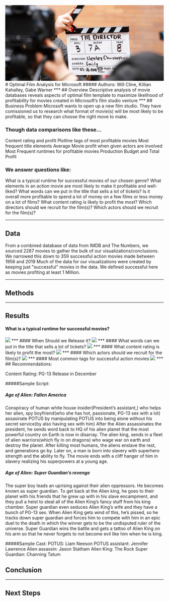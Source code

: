 <img src="images/director_shot.jpeg">
# Optimal Film Analysis for Microsoft
##### Authors: Will Cline, Killian Kahalley, Gabe Warner
***
## Overview
Descriptive analysis of movie databases reveals aspects of optimal film template to maximize likelihood of profitability for movies created in Microsoft’s film studio venture
***
## Business Problem
Microsoft wants to open up a new film studio. They have comissioned us to research what format of movie(s) will be most likely to be profitable, so that they can choose the right move to make.

### Though data comparisons like these...
Content rating and profit
Plotline tags of most profitable movies
Most frequent title elements
Average Movie profit when given actors are involved
Most Frequent runtimes for profitable movies
Production Budget and Total Profit

### We answer questions like:
What is a typical runtime for successful movies of our chosen genre?
What elements in an action movie are most likely to make it profitable and well-liked?
What words can we put in the title that sells a lot of tickets?
Is it overall more profitable to spend a lot of money on a few films or less money on a lot of films?
What content rating is likely to profit the most?
Which directors should we recruit for the film(s)?
Which actors should we recruit for the film(s)?
***
## Data
From a combined database of data from IMDB and The Numbers, we sourced 2287 movies to gather the bulk of our visualizations/conclusions. We narrowed this down to 359 successful action movies made between 1956 and 2019
Much of the data for our visualizations were created by keeping just "successful" movies in the data. We defined successful here as movies profiting at least 1 Million.
***
## Methods
***
## Results
#### What is a typical runtime for successful movies?
<img src="image/runtime.png">
***
#### When Should we Release it?
<img src="image/month.png">
***
#### What words can we put in the title that sells a lot of tickets?
<img src="image/title.png">
***
#### What content rating is likely to profit the most?
<img src="image/rating.png">
***
#### Which actors should we recruit for the film(s)?
<img src="image/actors.png">
***
#### Most common tags for successful action movies 
<img src="image/action_tags.png">
***
## Recommendations:

Content Rating: PG-13
Release in December

#####Sample Script:
##### Age of Alien: Fallen America
Conspiracy of human white house insider(President’s assistant,) who helps her alien, spy boyfriend(who she has hot, passionate, PG-13 sex with a lot) assasinate POTUS by manipulating POTUS into being alone without his secret service(by also having sex with him)
After the Alien assassinates the president, he sends word back to HQ of his alien planet that the most powerful country on Earth is now in disarray. The alien king, sends in a fleet of alien warriors(which fly in on dragons) who wage war on earth and destroy the planet.
After killing most humans, the aliens enslave the rest, and generations go by. Later on, a man is born into slavery with superhero strength and the ability to fly. The movie ends with a cliff hanger of him in slavery realizing his superpowers at a young age.

##### Age of Alien: Super Guardian’s revenge 
The super boy leads an uprising against their alien oppressors. He becomes known as super guardian. To get back at the Alien king, he goes to their planet with his friends that he grew up with in his slave encampment, and they pull a heist to steal all of the Alien King’s fancy stuff from his king chamber. Super guardian even seduces Alien King’s wife and they have a bunch of PG-13 sex. When Alien King gets wind of this, he’s pissed, so he tracks down super guardian and forces him to compete with him in an epic duel to the death in which the winner gets to be the undisputed ruler of the universe. Super Guardian wins the battle and gets a tattoo of Alien King on his arm so that he never forgets to not become evil like him when he is king. 

#####Sample Cast:
POTUS: Liam Neeson
POTUS assistant: Jennifer Lawrence
Alien assassin:  Jason Statham
Alien King: The Rock
Super Guardian: Channing Tatum


## Conclusion
***
## Next Steps